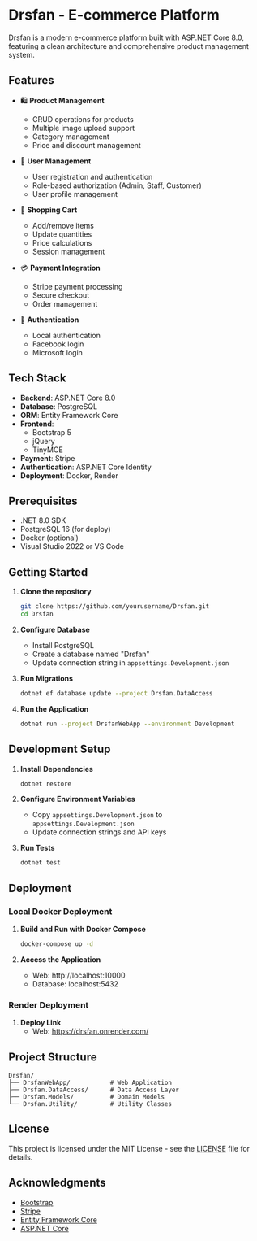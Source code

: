 # Drsfan - E-commerce Platform

Drsfan is a modern e-commerce platform built with ASP.NET Core 8.0, featuring a clean architecture and comprehensive product management system.

## Features

- 🛍️ **Product Management**
  - CRUD operations for products
  - Multiple image upload support
  - Category management
  - Price and discount management

- 👤 **User Management**
  - User registration and authentication
  - Role-based authorization (Admin, Staff, Customer)
  - User profile management

- 🛒 **Shopping Cart**
  - Add/remove items
  - Update quantities
  - Price calculations
  - Session management

- 💳 **Payment Integration**
  - Stripe payment processing
  - Secure checkout
  - Order management

- 🔐 **Authentication**
  - Local authentication
  - Facebook login
  - Microsoft login

## Tech Stack

- **Backend**: ASP.NET Core 8.0
- **Database**: PostgreSQL
- **ORM**: Entity Framework Core
- **Frontend**: 
  - Bootstrap 5
  - jQuery
  - TinyMCE
- **Payment**: Stripe
- **Authentication**: ASP.NET Core Identity
- **Deployment**: Docker, Render

## Prerequisites

- .NET 8.0 SDK
- PostgreSQL 16 (for deploy)
- Docker (optional)
- Visual Studio 2022 or VS Code

## Getting Started

1. **Clone the repository**
   ```bash
   git clone https://github.com/yourusername/Drsfan.git
   cd Drsfan
   ```

2. **Configure Database**
   - Install PostgreSQL
   - Create a database named "Drsfan"
   - Update connection string in `appsettings.Development.json`

3. **Run Migrations**
   ```bash
   dotnet ef database update --project Drsfan.DataAccess
   ```

4. **Run the Application**
   ```bash
   dotnet run --project DrsfanWebApp --environment Development
   ```

## Development Setup

1. **Install Dependencies**
   ```bash
   dotnet restore
   ```

2. **Configure Environment Variables**
   - Copy `appsettings.Development.json` to `appsettings.Development.json`
   - Update connection strings and API keys

3. **Run Tests**
   ```bash
   dotnet test
   ```

## Deployment

### Local Docker Deployment

1. **Build and Run with Docker Compose**
   ```bash
   docker-compose up -d
   ```

2. **Access the Application**
   - Web: http://localhost:10000
   - Database: localhost:5432

### Render Deployment

1. **Deploy Link**
   - Web: https://drsfan.onrender.com/


## Project Structure

```
Drsfan/
├── DrsfanWebApp/           # Web Application
├── Drsfan.DataAccess/      # Data Access Layer
├── Drsfan.Models/          # Domain Models
└── Drsfan.Utility/         # Utility Classes
```


## License

This project is licensed under the MIT License - see the [LICENSE](LICENSE) file for details.


## Acknowledgments

- [Bootstrap](https://getbootstrap.com/)
- [Stripe](https://stripe.com/)
- [Entity Framework Core](https://docs.microsoft.com/en-us/ef/core/)
- [ASP.NET Core](https://dotnet.microsoft.com/apps/aspnet)
